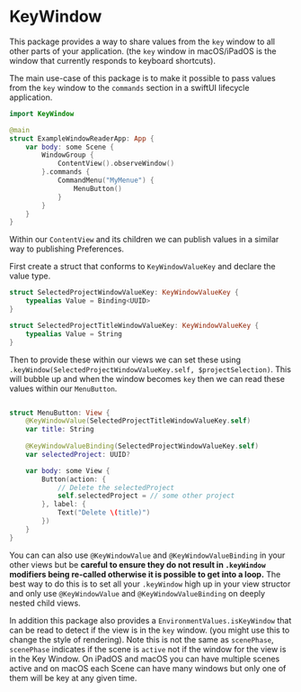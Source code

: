 # KeyWindow

This package provides a way to share values from the `key` window to all other parts of your application.  (the `key` window in macOS/iPadOS is the window that currently responds to keyboard shortcuts).


The main use-case of this package is to make it possible to pass values from the `key` window to the `commands`  section in a swiftUI lifecycle application.  

```swift
import KeyWindow

@main
struct ExampleWindowReaderApp: App {
    var body: some Scene {
        WindowGroup {
            ContentView().observeWindow()
        }.commands {
            CommandMenu("MyMenue") {
                MenuButton()
            }
        }
    }
}
```
Within our `ContentView` and its children we can publish values in a similar way to publishing Preferences. 

First create a struct that conforms to `KeyWindowValueKey` and declare the value type.

```swift
struct SelectedProjectWindowValueKey: KeyWindowValueKey {
    typealias Value = Binding<UUID>
}

struct SelectedProjectTitleWindowValueKey: KeyWindowValueKey {
    typealias Value = String
}
```

Then to provide these within our views we can set these using `.keyWindow(SelectedProjectWindowValueKey.self, $projectSelection)`.  This will bubble up and when the window becomes `key` then we can read these values within our `MenuButton`.

```swift

struct MenuButton: View {
    @KeyWindowValue(SelectedProjectTitleWindowValueKey.self)
    var title: String
    
    @KeyWindowValueBinding(SelectedProjectWindowValueKey.self)
    var selectedProject: UUID?

    var body: some View {
        Button(action: {
            // Delete the selectedProject
            self.selectedProject = // some other project
        }, label: {
            Text("Delete \(title)")
        })
    }
}
```

You can can also use `@KeyWindowValue` and `@KeyWindowValueBinding` in your other views but be **careful to ensure they do not result in `.keyWindow` modifiers being re-called otherwise it is possible to get into a loop.** The best way to do this is to set all your `.keyWindow` high up in your view structor and only use `@KeyWindowValue` and `@KeyWindowValueBinding` on deeply nested child views.

In addition this package also provides a `EnvironmentValues.isKeyWindow` that can be read to detect if the view is in the `key` window. (you might use this to change the style of rendering). Note this is not the same as `scenePhase`,  `scenePhase` indicates if the scene is `active` not if the window for the view is in the Key Window. On iPadOS and macOS you can have multiple scenes active and on macOS each Scene can have many windows but only one of them will be key at any given time.

